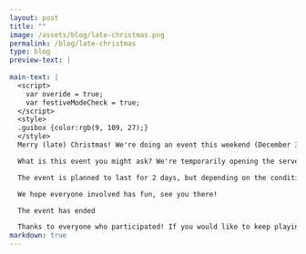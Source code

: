 ```yaml
---
layout: post
title: ""
image: /assets/blog/late-christmas.png
permalink: /blog/late-christmas
type: blog
preview-text: | 
  
main-text: | 
  <script>
    var overide = true;
    var festiveModeCheck = true;
  </script>
  <style>
  .guibox {color:rgb(9, 109, 27);}
  </style>
  Merry (late) Christmas! We're doing an event this weekend (December 30th to 31st)

  What is this event you might ask? We're temporarily opening the server up to the public on the weekend to see how it does. There will be no sign-ups or anything like that required to participate, If you've been thinking introducing some friends to the project this would be a great time to do so!

  The event is planned to last for 2 days, but depending on the conditions might last longer and the server might temporarily re-enter its closed state if no moderators are able to keep an eye on the server at the time. (We will try our best to prevent this though!)

  We hope everyone involved has fun, see you there!

  The event has ended

  Thanks to everyone who participated! If you would like to keep playing please make an Invite Request!
markdown: true
---
```

